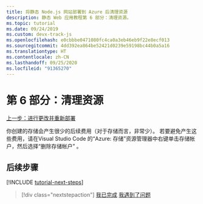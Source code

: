 ```yaml
---
title: 将静态 Node.js 网站部署到 Azure 后清理资源
description: 静态 Web 应用教程第 6 部分：清理资源。
ms.topic: tutorial
ms.date: 09/24/2019
ms.custom: devx-track-js
ms.openlocfilehash: e0cbbbe0471080fc4ca0a3eb46eb9f22e8ecf013
ms.sourcegitcommit: 4dd392ea864be52421d0239e59198bc44b0a5a16
ms.translationtype: HT
ms.contentlocale: zh-CN
ms.lasthandoff: 09/25/2020
ms.locfileid: "91365270"
---
```

# <a name="part-6-clean-up-resources"></a>第 6 部分：清理资源

[上一步：进行更改并重新部署](tutorial-vscode-static-website-node-05.md)

你创建的存储会产生很少的后续费用（对于存储而言，非常少）。 若要避免产生这些费用，请在Visual Studio Code 的“Azure:  存储”资源管理器中右键单击存储帐户，然后选择“删除存储帐户”  。

## <a name="next-steps"></a>后续步骤

[!INCLUDE [tutorial-next-steps](includes/tutorial-next-steps.md)]

> [!div class="nextstepaction"]
> [我已完成](node-howto-create-static-site-jamstack.md) [我遇到了问题](https://www.research.net/r/PWZWZ52?tutorial=node-deployment-staticwebsite&step=clean-up-resources)
